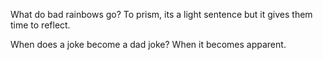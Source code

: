 What do bad rainbows go?
  To prism, its a light sentence but it gives them time to reflect.

When does a joke become a dad joke? 
  When it becomes apparent.
